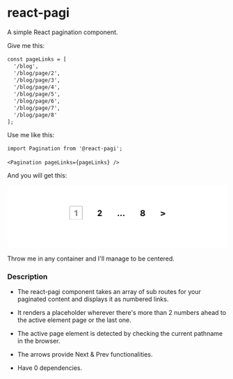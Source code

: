 # react-pagi
A simple React pagination component.

Give me this:
```
const pageLinks = [
  '/blog',
  '/blog/page/2',
  '/blog/page/3',
  '/blog/page/4',
  '/blog/page/5',
  '/blog/page/6',
  '/blog/page/7',
  '/blog/page/8'
];
```
Use me like this:
```
import Pagination from '@react-pagi';

<Pagination pageLinks={pageLinks} />
```

And you will get this:

![demo screenshot](public/demo-screenshot.png)

Throw me in any container and I'll manage to be centered.

### Description

- The react-pagi component takes an array of sub routes for your paginated content and displays it as numbered links.

- It renders a placeholder wherever there's more than 2 numbers ahead to the active element page or the last one.

- The active page element is detected by checking the current pathname in the browser.

- The arrows provide Next & Prev functionalities.

- Have 0 dependencies.
